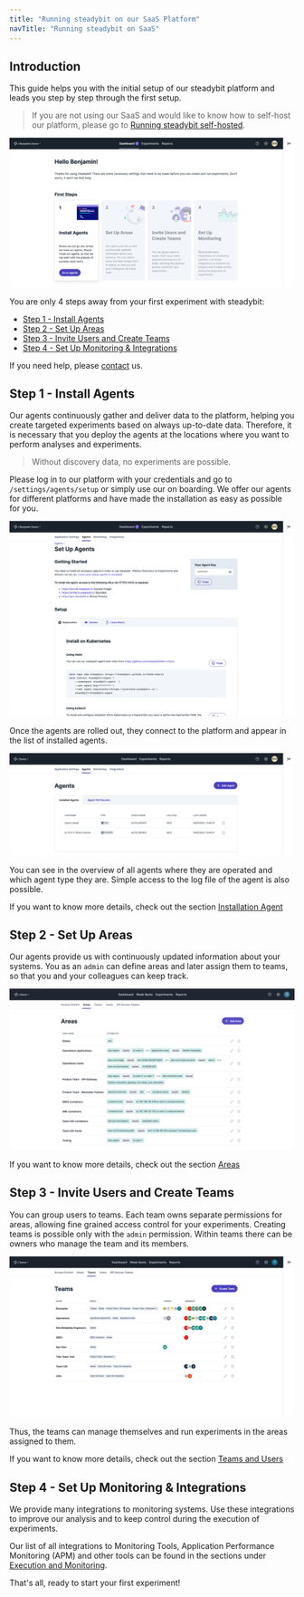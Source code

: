 ```yaml
---
title: "Running steadybit on our SaaS Platform"
navTitle: "Running steadybit on SaaS"
---
```

## Introduction
This guide helps you with the initial setup of our steadybit platform and leads you step by step through the first setup.

>If you are not using our SaaS and would like to know how to self-host our platform, please go to [Running steadybit self-hosted](2-getting-started-onprem).
>

![on-boarding](img-setup-platform/step1-setup-platform.png)

You are only 4 steps away from your first experiment with steadybit:

- [Step 1 - Install Agents](#step1-installagents)
- [Step 2 - Set Up Areas](#step2-setupareas)
- [Step 3 - Invite Users and Create Teams](#step3-inviteusersandcreateteams)
- [Step 4 - Set Up Monitoring & Integrations](#step4-setupmonitoring&integrations)

If you need help, please [contact](https://www.steadybit.com/contact) us.

## Step 1 - Install Agents
Our agents continuously gather and deliver data to the platform, helping you create targeted experiments based on always up-to-date data.
Therefore, it is necessary that you deploy the agents at the locations where you want to perform analyses and experiments.

> Without discovery data, no experiments are possible.

Please log in to our platform with your credentials and go to `/settings/agents/setup` or simply use our on boarding.
We offer our agents for different platforms and have made the installation as easy as possible for you.

![agents](img-setup-platform/set-up-agents.png)

Once the agents are rolled out, they connect to the platform and appear in the list of installed agents.

![agents finished](img-setup-platform/set-up-agents-finished.png)

You can see in the overview of all agents where they are operated and which agent type they are.
Simple access to the log file of the agent is also possible.

If you want to know more details, check out the section [Installation Agent](../installation-agent)

## Step 2 - Set Up Areas

Our agents provide us with continuously updated information about your systems.
You as an `admin` can define areas and later assign them to teams, so that you and your colleagues can keep track.

![areas](img-setup-platform/areas.png)

If you want to know more details, check out the section [Areas](../areas)

## Step 3 - Invite Users and Create Teams

You can group users to teams. Each team owns separate permissions for areas, allowing fine grained access control for your experiments.
Creating teams is possible only with the `admin` permission. Within teams there can be owners who manage the team and its members.

![teams](img-setup-platform/teams.png)

Thus, the teams can manage themselves and run experiments in the areas assigned to them.

If you want to know more details, check out the section [Teams and Users](../teams-and-users)

## Step 4 - Set Up Monitoring & Integrations

We provide many integrations to monitoring systems.
Use these integrations to improve our analysis and to keep control during the execution of experiments.

Our list of all integrations to Monitoring Tools, Application Performance Monitoring (APM) and other tools can be found in the sections under [Execution and Monitoring](../execution-monitoring).

That's all, ready to start your first experiment!
